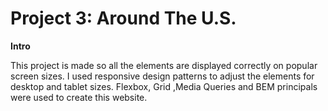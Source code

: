 # Project 3: Around The U.S.
 
  
**Intro**

This project is made so all the elements are displayed correctly on popular screen sizes. I used responsive design patterns to adjust the elements for desktop and tablet sizes. Flexbox, Grid ,Media Queries and BEM principals were used to create this website. 


